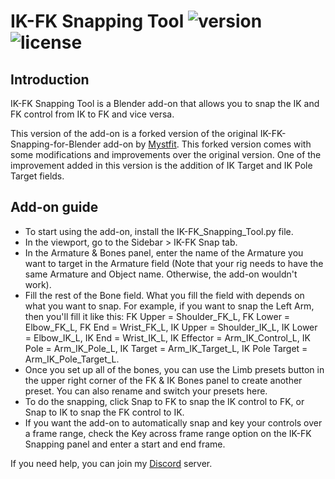 # IK-FK Snapping Tool ![version](https://img.shields.io/badge/version-Release-success) ![license](https://img.shields.io/badge/license-MIT-informational)

## Introduction
IK-FK Snapping Tool is a Blender add-on that allows you to snap the IK and FK control from IK to FK and vice versa.

This version of the add-on is a forked version of the original IK-FK-Snapping-for-Blender add-on by [Mystfit](https://github.com/Mystfit). This forked version comes with some modifications and improvements over the original version. One of the improvement added in this version is the addition of IK Target and IK Pole Target fields.

## Add-on guide
- To start using the add-on, install the IK-FK_Snapping_Tool.py file.
- In the viewport, go to the Sidebar > IK-FK Snap tab.
- In the Armature & Bones panel, enter the name of the Armature you want to target in the Armature field (Note that your rig needs to have the same Armature and Object name. Otherwise, the add-on wouldn't work).
- Fill the rest of the Bone field. What you fill the field with depends on what you want to snap. For example, if you want to snap the Left Arm, then you'll fill it like this: FK Upper = Shoulder_FK_L, FK Lower = Elbow_FK_L, FK End = Wrist_FK_L, IK Upper = Shoulder_IK_L, IK Lower = Elbow_IK_L, IK End = Wrist_IK_L, IK Effector = Arm_IK_Control_L, IK Pole = Arm_IK_Pole_L, IK Target = Arm_IK_Target_L, IK Pole Target = Arm_IK_Pole_Target_L.
- Once you set up all of the bones, you can use the Limb presets button in the upper right corner of the FK & IK Bones panel to create another preset. You can also rename and switch your presets here.
- To do the snapping, click Snap to FK to snap the IK control to FK, or Snap to IK to snap the FK control to IK.
- If you want the add-on to automatically snap and key your controls over a frame range, check the Key across frame range option on the IK-FK Snapping panel and enter a start and end frame.

If you need help, you can join my [Discord](https://discord.com/invite/vANwCrPPBu) server.